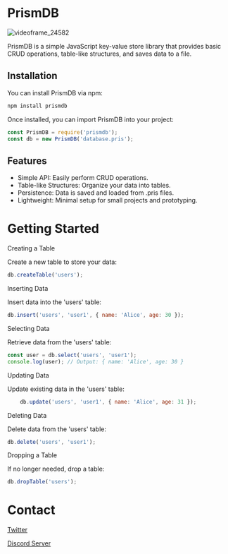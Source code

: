 # PrismDB
![videoframe_24582](https://github.com/phoave/PrisimDB/assets/85488476/85eb9278-544c-4523-af89-e30889856dc2)

PrismDB is a simple JavaScript key-value store library that provides basic CRUD operations, table-like structures, and saves data to a file.

## Installation

You can install PrismDB via npm:

```bash
npm install prismdb
```
Once installed, you can import PrismDB into your project:
```js
const PrismDB = require('prismdb');
const db = new PrismDB('database.pris');
```
## Features
* Simple API: Easily perform CRUD operations.
* Table-like Structures: Organize your data into tables.
* Persistence: Data is saved and loaded from .pris files.
* Lightweight: Minimal setup for small projects and prototyping.

# Getting Started
Creating a Table

Create a new table to store your data:

```js
db.createTable('users');
```
Inserting Data

Insert data into the 'users' table:
```js
db.insert('users', 'user1', { name: 'Alice', age: 30 });
```
Selecting Data

Retrieve data from the 'users' table:
```js
const user = db.select('users', 'user1');
console.log(user); // Output: { name: 'Alice', age: 30 }
```
Updating Data

Update existing data in the 'users' table:
```js
    db.update('users', 'user1', { name: 'Alice', age: 31 });
```
Deleting Data

Delete data from the 'users' table:

```js
db.delete('users', 'user1');
```
Dropping a Table

If no longer needed, drop a table:
```js
db.dropTable('users');
```
# Contact
[Twitter](https://x.com/neris_phoave)

[Discord Server](https://discord.gg/xsmxAGABgd)
